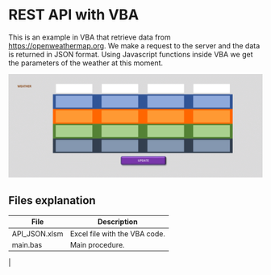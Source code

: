# REST API with VBA

This is an example in VBA that retrieve data from https://openweathermap.org. 
We make a request to the server and the data is returned in JSON format. Using Javascript functions inside 
VBA we get the parameters of the weather at this moment.


![API JSON](https://github.com/josemaria500/VBA/blob/main/API_JSON/GIF_API_JSON.gif)

## Files explanation
| File | Description |
| ------ | ------ |
| API_JSON.xlsm | Excel file with the VBA code.   |
| main.bas | Main procedure. |
|

 
 